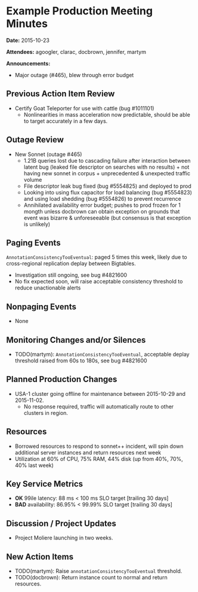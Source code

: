 # Example Production Meeting Minutes

**Date:** 2015-10-23

**Attendees:** agoogler, clarac, docbrown, jennifer, martym

**Announcements:**

* Major outage (#465), blew through error budget

## Previous Action Item Review

* Certify Goat Teleporter for use with cattle (bug #1011101)
  * Nonlinearities in mass acceleration now predictable, should be able to target accurately in a few days.

## Outage Review

* New Sonnet (outage #465)
  * 1.21B queries lost due to cascading failure after interaction between latent bug (leaked file descriptor on searches with no results) + not having new sonnet in corpus + unprecedented & unexpected traffic volume
  * File descriptor leak bug fixed (bug #5554825) and deployed to prod
  * Looking into using flux capacitor for load balancing (bug #5554823) and using load shedding (bug #5554826) to prevent recurrence
  * Annihilated availability error budget; pushes to prod frozen for 1 mongth unless docbrown can obtain exception on grounds that event was bizarre & unforeseeable (but consensus is that exception is unlikely)

## Paging Events

`AnnotationConsistencyTooEventual`: paged 5 times this week, likely due to cross-regional replication deplay between Bigtables.

* Investigation still ongoing, see bug #4821600
* No fix expected soon, will raise acceptable consistency threshold to reduce unactionable alerts

## Nonpaging Events

* None

## Monitoring Changes and/or Silences

* TODO(martym): `AnnotationConsistencyTooEventual`, acceptable deplay threshold raised from 60s to 180s, see bug #4821600

## Planned Production Changes

* USA-1 cluster going offline for maintenance between 2015-10-29 and 2015-11-02.
  * No response required, traffic will automatically route to other clusters in region.

## Resources

* Borrowed resources to respond to sonnet++ incident, will spin down additional server instances and return resources next week
* Utilization at 60% of CPU, 75% RAM, 44% disk (up from 40%, 70%, 40% last week)​

## Key Service Metrics

* **OK** 99ile latency: 88 ms < 100 ms SLO target [trailing 30 days]
* **BAD** availability: 86.95% < 99.99% SLO target [trailing 30 days]

## Discussion / Project Updates

* Project Moliere launching in two weeks.

## New Action Items

* TODO(martym): Raise `annotationConsistencyTooEventual` threshold.
* TODO(docbrown): Return instance count to normal and return resources.


